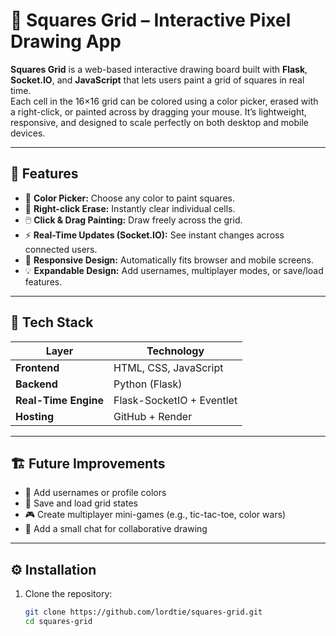 # 🎨 Squares Grid – Interactive Pixel Drawing App

**Squares Grid** is a web-based interactive drawing board built with **Flask**, **Socket.IO**, and **JavaScript** that lets users paint a grid of squares in real time.  
Each cell in the 16×16 grid can be colored using a color picker, erased with a right-click, or painted across by dragging your mouse. It’s lightweight, responsive, and designed to scale perfectly on both desktop and mobile devices.

---

## 🚀 Features

- 🎨 **Color Picker:** Choose any color to paint squares.
- 🧹 **Right-click Erase:** Instantly clear individual cells.
- 🖱️ **Click & Drag Painting:** Draw freely across the grid.
- ⚡ **Real-Time Updates (Socket.IO):** See instant changes across connected users.
- 📱 **Responsive Design:** Automatically fits browser and mobile screens.
- 💡 **Expandable Design:** Add usernames, multiplayer modes, or save/load features.

---

## 🧰 Tech Stack

| Layer | Technology |
|-------|-------------|
| **Frontend** | HTML, CSS, JavaScript |
| **Backend** | Python (Flask) |
| **Real-Time Engine** | Flask-SocketIO + Eventlet |
| **Hosting** | GitHub + Render |

---

## 🏗️ Future Improvements

- 👤 Add usernames or profile colors  
- 💾 Save and load grid states  
- 🎮 Create multiplayer mini-games (e.g., tic-tac-toe, color wars)  
- 💬 Add a small chat for collaborative drawing  

---

## ⚙️ Installation

1. Clone the repository:
   ```bash
   git clone https://github.com/lordtie/squares-grid.git
   cd squares-grid
